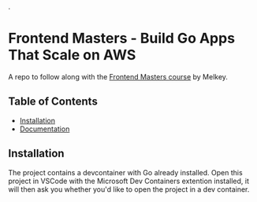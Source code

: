 .
# Frontend Masters - Build Go Apps That Scale on AWS

A repo to follow along with the [Frontend Masters course](https://frontendmasters.com/courses/go-aws/) by Melkey.

## Table of Contents

- [Installation](#installation)
- [Documentation](#documentation)

## Installation

The project contains a devcontainer with Go already installed.  Open this project in VSCode with the Microsoft Dev Containers extention installed, it will then ask you whether you'd like to open the project in a dev container.
